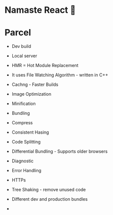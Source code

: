 # Namaste React 🚀 

# Parcel
 - Dev build 
 - Local server 
 - HMR = Hot Module Replacement 
 - It uses File Watching Algorithm - written in C++
 - Cachng - Faster Builds
 - Image Optimization
 - Minification 
 - Bundling 
 - Compress
 - Consistent Hasing 
 - Code Splitting 
 - Differential Bundling - Supports older browsers
 - Diagnostic 
 - Error Handling 
 - HTTPs
 - Tree Shaking - remove unused code 
 - Different dev and production bundles 


 
 - 
 